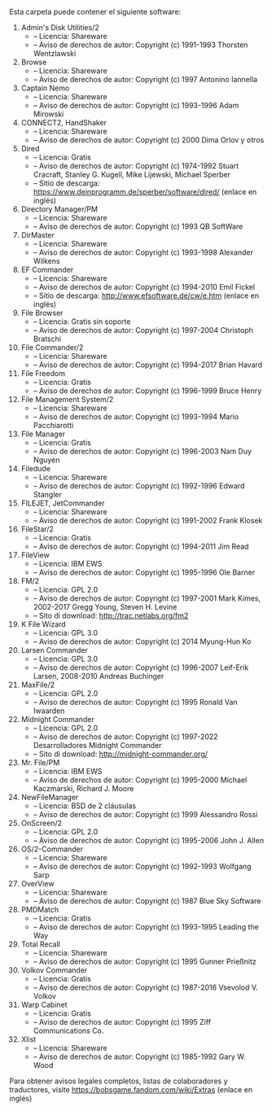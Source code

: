 ﻿Esta carpeta puede contener el siguiente software:

1. Admin's Disk Utilities/2
   - – Licencia: Shareware
   - – Aviso de derechos de autor: Copyright (c) 1991-1993 Thorsten Wentzlawski
2. Browse
   - – Licencia: Shareware
   - – Aviso de derechos de autor: Copyright (c) 1997 Antonino Iannella
3. Captain Nemo
   - – Licencia: Shareware
   - – Aviso de derechos de autor: Copyright (c) 1993-1996 Adam Mirowski
4. CONNECT2, HandShaker
   - – Licencia: Shareware
   - – Aviso de derechos de autor: Copyright (c) 2000 Dima Orlov y otros
5. Dired
   - – Licencia: Gratis
   - – Aviso de derechos de autor: Copyright (c) 1974-1992 Stuart Cracraft, Stanley G. Kugell, Mike Lijewski, Michael Sperber
   - – Sitio de descarga: https://www.deinprogramm.de/sperber/software/dired/ (enlace en inglés)
6. Directory Manager/PM
   - – Licencia: Shareware
   - – Aviso de derechos de autor: Copyright (c) 1993 QB SoftWare
7. DirMaster
   - – Licencia: Shareware
   - – Aviso de derechos de autor: Copyright (c) 1993-1998 Alexander Wilkens
8. EF Commander
   - – Licencia: Shareware
   - – Aviso de derechos de autor: Copyright (c) 1994-2010 Emil Fickel
   - – Sitio de descarga: http://www.efsoftware.de/cw/e.htm (enlace en inglés)
9. File Browser
   - – Licencia: Gratis sin soporte
   - – Aviso de derechos de autor: Copyright (c) 1997-2004 Christoph Bratschi
10. File Commander/2
    - – Licencia: Shareware
    - – Aviso de derechos de autor: Copyright (c) 1994-2017 Brian Havard
11. File Freedom
    - – Licencia: Gratis
    - – Aviso de derechos de autor: Copyright (c) 1996-1999 Bruce Henry
12. File Management System/2
    - – Licencia: Shareware
    - – Aviso de derechos de autor: Copyright (c) 1993-1994 Mario Pacchiarotti
13. File Manager
    - – Licencia: Gratis
    - – Aviso de derechos de autor: Copyright (c) 1996-2003 Nam Duy Nguyen
14. Filedude
    - – Licencia: Shareware
    - – Aviso de derechos de autor: Copyright (c) 1992-1996 Edward Stangler
15. FILEJET, JetCommander
    - – Licencia: Shareware
    - – Aviso de derechos de autor: Copyright (c) 1991-2002 Frank Klosek
16. FileStar/2
    - – Licencia: Gratis
    - – Aviso de derechos de autor: Copyright (c) 1994-2011 Jim Read
17. FileView
    - – Licencia: IBM EWS
    - – Aviso de derechos de autor: Copyright (c) 1995-1996 Ole Barner
18. FM/2
    - – Licencia: GPL 2.0
    - – Aviso de derechos de autor: Copyright (c) 1997-2001 Mark Kimes, 2002-2017 Gregg Young, Steven H. Levine
    - – Sito di download: http://trac.netlabs.org/fm2
19. K File Wizard
    - – Licencia: GPL 3.0
    - – Aviso de derechos de autor: Copyright (c) 2014 Myung-Hun Ko
20. Larsen Commander
    - – Licencia: GPL 3.0
    - – Aviso de derechos de autor: Copyright (c) 1996-2007 Leif-Erik Larsen, 2008-2010 Andreas Buchinger
21. MaxFile/2
    - – Licencia: GPL 2.0
    - – Aviso de derechos de autor: Copyright (c) 1995 Ronald Van Iwaarden
22. Midnight Commander
    - – Licencia: GPL 2.0
    - – Aviso de derechos de autor: Copyright (c) 1997-2022 Desarrolladores Midnight Commander
    - – Sito di download: http://midnight-commander.org/
23. Mr. File/PM
    - – Licencia: IBM EWS
    - – Aviso de derechos de autor: Copyright (c) 1995-2000 Michael Kaczmarski, Richard J. Moore
24. NewFileManager
    - – Licencia: BSD de 2 cláusulas
    - – Aviso de derechos de autor: Copyright (c) 1999 Alessandro Rossi
25. OnScreen/2
    - – Licencia: GPL 2.0
    - – Aviso de derechos de autor: Copyright (c) 1995-2006 John J. Allen
26. OS/2-Commander
    - – Licencia: Shareware
    - – Aviso de derechos de autor: Copyright (c) 1992-1993 Wolfgang Sarp
27. OverView
    - – Licencia: Shareware
    - – Aviso de derechos de autor: Copyright (c) 1987 Blue Sky Software
28. PMDMatch
    - – Licencia: Gratis
    - – Aviso de derechos de autor: Copyright (c) 1993-1995 Leading the Way
29. Total Recall
    - – Licencia: Shareware
    - – Aviso de derechos de autor: Copyright (c) 1995 Gunner Prießnitz
30. Volkov Commander
    - – Licencia: Gratis
    - – Aviso de derechos de autor: Copyright (c) 1987-2016 Vsevolod V. Volkov
31. Warp Cabinet
    - – Licencia: Gratis
    - – Aviso de derechos de autor: Copyright (c) 1995 Ziff Communications Co.
32. Xlist
    - – Licencia: Shareware
    - – Aviso de derechos de autor: Copyright (c) 1985-1992 Gary W. Wood

Para obtener avisos legales completos, listas de colaboradores y traductores, visite https://bobsgame.fandom.com/wiki/Extras (enlace en inglés)
